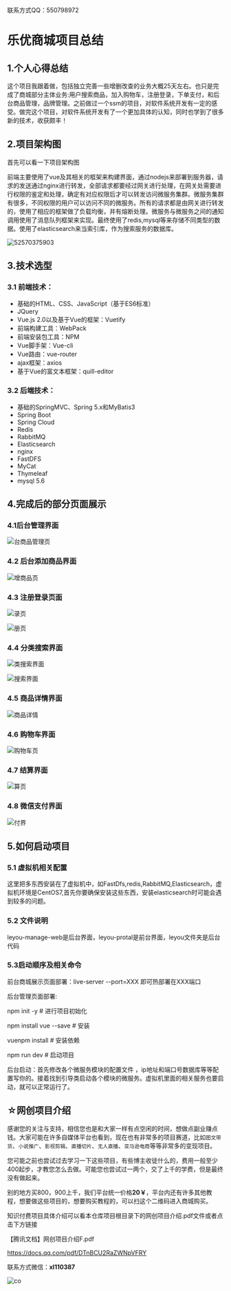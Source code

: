 联系方式QQ：550798972

#                   			乐优商城项目总结

##  1.个人心得总结

​	这个项目我跟着做，包括独立完善一些增删改查的业务大概25天左右。也只是完成了商城部分主体业务:用户搜索商品，加入购物车，注册登录，下单支付，和后台商品管理，品牌管理。之前做过一个ssm的项目，对软件系统开发有一定的感受。做完这个项目，对软件系统开发有了一个更加具体的认知，同时也学到了很多新的技术，收获颇丰！



## 2.项目架构图

  首先可以看一下项目架构图

​	前端主要使用了vue及其相关的框架来构建界面，通过nodejs来部署到服务器，请求的发送通过nginx进行转发，全部请求都要经过网关进行处理，在网关处需要进行权限的鉴定和处理，确定有对应权限后才可以转发访问微服务集群。微服务集群有很多，不同权限的用户可以访问不同的微服务。所有的请求都是由网关进行转发的，使用了相应的框架做了负载均衡，并有熔断处理。微服务与微服务之间的通知调用使用了消息队列框架来实现。最终使用了redis,mysql等来存储不同类型的数据。使用了elasticsearch来当索引库，作为搜索服务的数据库。

![52570375903](/readmeImg/1525703759035.png)





## 3.技术选型

### 3.1 前端技术：

- 基础的HTML、CSS、JavaScript（基于ES6标准）
- JQuery
- Vue.js 2.0以及基于Vue的框架：Vuetify
- 前端构建工具：WebPack 
- 前端安装包工具：NPM
- Vue脚手架：Vue-cli
- Vue路由：vue-router
- ajax框架：axios 
- 基于Vue的富文本框架：quill-editor 



### 3.2 后端技术：

- 基础的SpringMVC、Spring 5.x和MyBatis3
- Spring Boot 
- Spring Cloud 
- Redis  
- RabbitMQ
- Elasticsearch
- nginx
- FastDFS
- MyCat
- Thymeleaf
- mysql 5.6

## 4.完成后的部分页面展示

### 4.1后台管理界面

![台商品管理页](/readmeImg/后台商品管理页面.png)

### 4.2 后台添加商品界面

![增商品页](/readmeImg/新增商品页面.png)



### 4.3 注册登录页面

![录页](/readmeImg/登录页面.png)

![册页](/readmeImg/注册页面.png)



### 4.4 分类搜索界面

![类搜索界面](/readmeImg/分类搜索界面1.png)

![搜索界面](/readmeImg/搜索界面2.png)







### 4.5 商品详情界面

![商品详情](/readmeImg/商品详情页.png)





### 4.6 购物车界面

![购物车页](/readmeImg/购物车页面.png)



### 4.7 结算界面

![算页](/readmeImg/结算页面.png)



### 4.8 微信支付界面

![付界](/readmeImg/支付界面.png)





## 5.如何启动项目

### 5.1 虚拟机相关配置

​	这里把多东西安装在了虚拟机中，如FastDfs,redis,RabbitMQ,Elasticsearch，虚拟机环境是CentOS7,首先你要确保安装这些东西，安装elasticsearch时可能会遇到较多的问题。

### 5.2 文件说明

​	leyou-manage-web是后台界面，leyou-protal是前台界面，leyou文件夹是后台代码

### 5.3启动顺序及相关命令

前台商城展示页面部署：live-server --port=XXX 即可热部署在XXX端口

后台管理页面部署:

npm init -y  # 进行项目初始化

npm install vue --save # 安装

vuenpm install # 安装依赖

npm run dev # 启动项目

后台启动：首先修改各个微服务模块的配置文件 ，ip地址和端口号数据库等等配置写你的。接着找到引导类启动各个模块的微服务。虚拟机里面的相关服务也要启动，就可以正常运行了。


## ☆网创项目介绍

  感谢您的关注与支持，相信您也是和大家一样有点空闲的时间，想做点副业赚点钱。大家可能在许多自媒体平台也看到，现在也有非常多的项目赛道，比如`图文带货`、`小说推广`、`影视剪辑`、`直播切片`、`无人直播`、`亚马逊电商`等等非常多的变现项目。

  您可能之前也尝试过去学习一下这些项目，有些博主收徒什么的，费用一般至少400起步，才教您怎么去做。可能您也尝试过一两个，交了上千的学费，但是最终没有做起来。

别的地方买800，900上千，我们平台统一价格**20￥**，平台内还有许多其他教程，想要做这些项目的，想要购买教程的，可以扫这个二维码进入商城购买。

知识付费项目具体介绍可以看本仓库项目根目录下的网创项目介绍.pdf文件或者点击下方链接

【腾讯文档】网创项目介绍F.pdf

https://docs.qq.com/pdf/DTnBCU2RaZWNpVFRY


联系方式微信：**xl110387**

![co](https://lyqblog.oss-cn-beijing.aliyuncs.com/icon.png)


